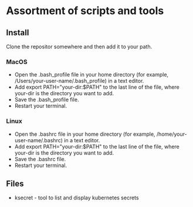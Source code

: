# Assortment of scripts and tools

## Install

Clone the repositor somewhere and then add it to your path.

### MacOS

* Open the .bash_profile file in your home directory (for example, /Users/your-user-name/.bash_profile) in a text editor.
* Add export PATH="your-dir:$PATH" to the last line of the file, where your-dir is the directory you want to add.
* Save the .bash_profile file.
* Restart your terminal.

### Linux

* Open the .bashrc file in your home directory (for example, /home/your-user-name/.bashrc) in a text editor.
* Add export PATH="your-dir:$PATH" to the last line of the file, where your-dir is the directory you want to add.
* Save the .bashrc file.
* Restart your terminal.

## Files

* ksecret - tool to list and display kubernetes secrets
